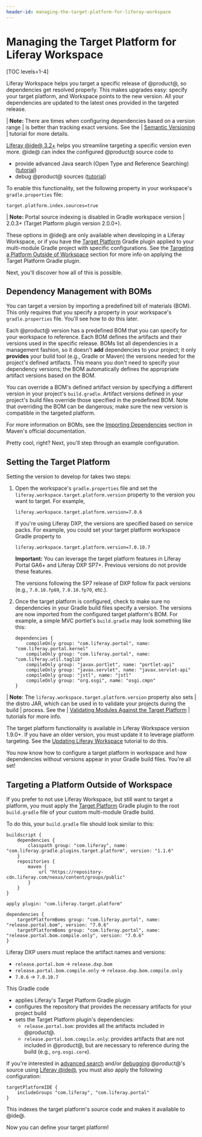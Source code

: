 ```yaml
---
header-id: managing-the-target-platform-for-liferay-workspace
---
```


# Managing the Target Platform for Liferay Workspace

[TOC levels=1-4]

Liferay Workspace helps you target a specific release of @product@, so
dependencies get resolved properly. This makes upgrades easy: specify your
target platform, and Workspace points to the new version. All your dependencies
are updated to the latest ones provided in the targeted release.

| **Note:** There are times when configuring dependencies based on a version range
| is better than tracking exact versions. See the
| [Semantic Versioning](/docs/7-0/tutorials/-/knowledge_base/t/semantic-versioning)
| tutorial for more details.

[Liferay @ide@ 3.2+](/docs/7-1/tutorials/-/knowledge_base/t/liferay-ide) 
helps you streamline targeting a specific version even more. @ide@ can index the
configured @product@ source code to

- provide advanced Java search (Open Type and Reference Searching)
  ([tutorial](/docs/7-0/tutorials/-/knowledge_base/t/searching-product-source-in-liferay-ide))
- debug @product@ sources
  ([tutorial](/docs/7-0/tutorials/-/knowledge_base/t/debugging-product-source-in-liferay-ide))

To enable this functionality, set the following property in your workspace's
`gradle.properties` file:
  
```properties
target.platform.index.sources=true
```

| **Note:** Portal source indexing is disabled in Gradle workspace version
| 2.0.3+ (Target Platform plugin version 2.0.0+).

These options in @ide@ are only available when developing in a Liferay
Workspace, or if you have the
[Target Platform](/docs/7-0/reference/-/knowledge_base/r/target-platform-gradle-plugin)
Gradle plugin applied to your multi-module Gradle project with specific
configurations. See the
[Targeting a Platform Outside of Workspace](#targeting-a-platform-outside-of-workspace)
section for more info on applying the Target Platform Gradle plugin.

Next, you'll discover how all of this is possible.

## Dependency Management with BOMs

You can target a version by importing a predefined bill of materials (BOM). This
only requires that you specify a property in your workspace's
`gradle.properties` file. You'll see how to do this later.

Each @product@ version has a predefined BOM that you can specify for your
workspace to reference. Each BOM defines the artifacts and their versions used
in the specific release. BOMs list all dependencies in a management fashion, so
it doesn't **add** dependencies to your project; it only **provides** your build
tool (e.g., Gradle or Maven) the versions needed for the project's defined
artifacts. This means you don't need to specify your dependency versions; the
BOM automatically defines the appropriate artifact versions based on the BOM.

You can override a BOM's defined artifact version by specifying a different
version in your project's `build.gradle`. Artifact versions defined in your
project's build files override those specified in the predefined BOM. Note that
overriding the BOM can be dangerous; make sure the new version is compatible in
the targeted platform.

For more information on BOMs, see the
[Importing Dependencies](https://maven.apache.org/guides/introduction/introduction-to-dependency-mechanism#Importing_Dependencies)
section in Maven's official documentation.

Pretty cool, right? Next, you'll step through an example configuration.

## Setting the Target Platform

Setting the version to develop for takes two steps: 

1.  Open the workspace's `gradle.properties` file and set the
    `liferay.workspace.target.platform.version` property to the version you want
    to target. For example,

        liferay.workspace.target.platform.version=7.0.6

    If you're using Liferay DXP, the versions are specified based on service
    packs. For example, you could set your target platform workspace Gradle
    property to

        liferay.workspace.target.platform.version=7.0.10.7

    **Important:** You can leverage the target platform features in Liferay
    Portal GA6+ and Liferay DXP SP7+. Previous versions do not provide these
    features.

    The versions following the SP7 release of DXP follow fix pack versions
    (e.g., `7.0.10.fp69`, `7.0.10.fp70`, etc.).

2.  Once the target platform is configured, check to make sure no dependencies
    in your Gradle build files specify a version. The versions are now imported
    from the configured target platform's BOM. For example, a simple MVC
    portlet's `build.gradle` may look something like this:

        dependencies {
            compileOnly group: "com.liferay.portal", name: "com.liferay.portal.kernel"
            compileOnly group: "com.liferay.portal", name: "com.liferay.util.taglib"
            compileOnly group: "javax.portlet", name: "portlet-api"
            compileOnly group: "javax.servlet", name: "javax.servlet-api"
            compileOnly group: "jstl", name: "jstl"
            compileOnly group: "org.osgi", name: "osgi.cmpn"
        }

| **Note**: The `liferay.workspace.target.platform.version` property also sets
| the distro JAR, which can be used in to validate your projects during the build
| process. See the
| [Validating Modules Against the Target Platform](/docs/7-0/tutorials/-/knowledge_base/t/validating-modules-against-the-target-platform)
| tutorials for more info.

The target platform functionality is available in Liferay Workspace version
1.9.0+. If you have an older version, you must update it to leverage platform
targeting. See the
[Updating Liferay Workspace](/docs/7-0/tutorials/-/knowledge_base/t/updating-liferay-workspace)
tutorial to do this.

You now know how to configure a target platform in workspace and how
dependencies without versions appear in your Gradle build files. You're all set!

## Targeting a Platform Outside of Workspace

If you prefer to not use Liferay Workspace, but still want to target a platform,
you must apply the 
[Target Platform](/docs/7-0/reference/-/knowledge_base/r/target-platform-gradle-plugin)
Gradle plugin to the root `build.gradle` file of your custom multi-module Gradle
build.

To do this, your `build.gradle` file should look similar to this:

    buildscript {
        dependencies {
            classpath group: "com.liferay", name: "com.liferay.gradle.plugins.target.platform", version: "1.1.6"
        }
        repositories {
            maven {
                url "https://repository-cdn.liferay.com/nexus/content/groups/public"
            }
        }
    }

    apply plugin: "com.liferay.target.platform"

    dependencies {
        targetPlatformBoms group: "com.liferay.portal", name: "release.portal.bom", version: "7.0.6"
        targetPlatformBoms group: "com.liferay.portal", name: "release.portal.bom.compile.only", version: "7.0.6"
    }

Liferay DXP users must replace the artifact names and versions:

- `release.portal.bom` &rarr; `release.dxp.bom`
- `release.portal.bom.compile.only` &rarr; `release.dxp.bom.compile.only`
- `7.0.6` &rarr; `7.0.10.7`

This Gradle code

- applies Liferay's Target Platform Gradle plugin
- configures the repository that provides the necessary artifacts for your
  project build
- sets the Target Platform plugin's dependencies:
    - `release.portal.bom`: provides all the artifacts included in
      @product@.
    - `release.portal.bom.compile.only`: provides artifacts that are not
      included in @product@, but are necessary to reference during the build
      (e.g., `org.osgi.core`).

If you're interested in
[advanced search](/docs/7-0/tutorials/-/knowledge_base/t/searching-product-source-in-liferay-ide)
and/or
[debugging](/docs/7-0/tutorials/-/knowledge_base/t/debugging-product-source-in-liferay-ide)
@product@'s source using
[Liferay @ide@](/docs/7-0/tutorials/-/knowledge_base/t/liferay-ide), you must
also apply the following configuration:

    targetPlatformIDE {
        includeGroups "com.liferay", "com.liferay.portal"
    }

This indexes the target platform's source code and makes it available to @ide@.

Now you can define your target platform!

